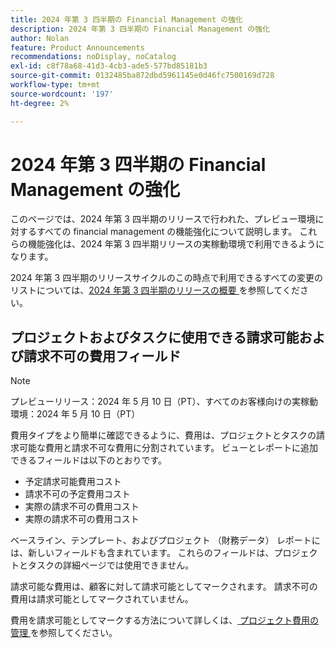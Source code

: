 ```yaml
---
title: 2024 年第 3 四半期の Financial Management の強化
description: 2024 年第 3 四半期の Financial Management の強化
author: Nolan
feature: Product Announcements
recommendations: noDisplay, noCatalog
exl-id: c8f78a68-41d3-4cb3-ade5-577bd85181b3
source-git-commit: 0132485ba872dbd5961145e0d46fc7500169d728
workflow-type: tm+mt
source-wordcount: '197'
ht-degree: 2%

---
```


# 2024 年第 3 四半期の Financial Management の強化

このページでは、2024 年第 3 四半期のリリースで行われた、プレビュー環境に対するすべての financial management の機能強化について説明します。 これらの機能強化は、2024 年第 3 四半期リリースの実稼動環境で利用できるようになります。

2024 年第 3 四半期のリリースサイクルのこの時点で利用できるすべての変更のリストについては、[2024 年第 3 四半期のリリースの概要 ](/help/quicksilver/product-announcements/product-releases/24-q3-release-activity/24-q3-release-overview.md) を参照してください。

## プロジェクトおよびタスクに使用できる請求可能および請求不可の費用フィールド

>[!NOTE]
>
>プレビューリリース：2024 年 5 月 10 日（PT）、すべてのお客様向けの実稼動環境：2024 年 5 月 10 日（PT）

費用タイプをより簡単に確認できるように、費用は、プロジェクトとタスクの請求可能な費用と請求不可な費用に分割されています。 ビューとレポートに追加できるフィールドは以下のとおりです。

* 予定請求可能費用コスト
* 請求不可の予定費用コスト
* 実際の請求不可の費用コスト
* 実際の請求不可の費用コスト

ベースライン、テンプレート、およびプロジェクト （財務データ） レポートには、新しいフィールドも含まれています。 これらのフィールドは、プロジェクトとタスクの詳細ページでは使用できません。

請求可能な費用は、顧客に対して請求可能としてマークされます。 請求不可の費用は請求可能としてマークされていません。

費用を請求可能としてマークする方法について詳しくは、[ プロジェクト費用の管理 ](/help/quicksilver/manage-work/projects/project-finances/manage-project-expenses.md) を参照してください。
